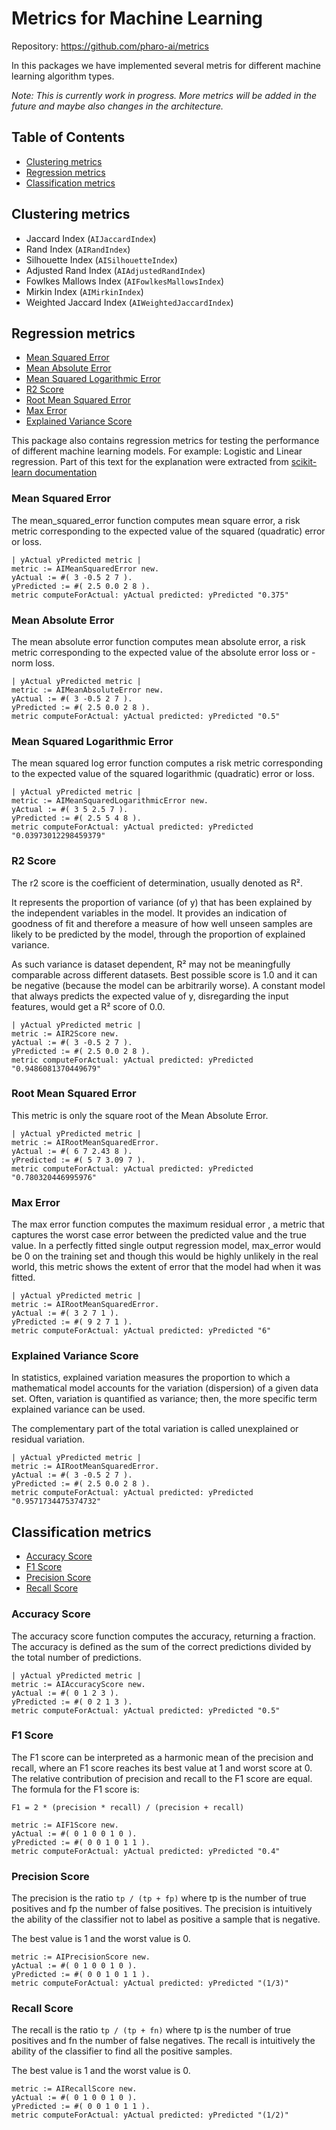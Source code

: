 # Metrics for Machine Learning

Repository: https://github.com/pharo-ai/metrics

In this packages we have implemented several metris for different machine learning algorithm types.

_Note: This is currently work in progress. More metrics will be added in the future and maybe also changes in the architecture._

## Table of Contents  

- [Clustering metrics](#clustering-metrics)
- [Regression metrics](#regression-metrics)
- [Classification metrics](#classification-metrics)

## Clustering metrics

- Jaccard Index (`AIJaccardIndex`)
- Rand Index (`AIRandIndex`)
- Silhouette Index (`AISilhouetteIndex`)
- Adjusted Rand Index (`AIAdjustedRandIndex`)
- Fowlkes Mallows Index (`AIFowlkesMallowsIndex`)
- Mirkin Index (`AIMirkinIndex`)
- Weighted Jaccard Index (`AIWeightedJaccardIndex`)

## Regression metrics

- [Mean Squared Error](#mean-squared-error)
- [Mean Absolute Error](#mean-absolute-error)
- [Mean Squared Logarithmic Error](#mean-squared-logarithmic-error)
- [R2 Score](#r2-score)
- [Root Mean Squared Error](#root-mean-squared-error)
- [Max Error](#max-error)
- [Explained Variance Score](#explained-variance-score)

This package also contains regression metrics for testing the performance of different machine learning models. For example: Logistic and Linear regression.
Part of this text for the explanation were extracted from [scikit-learn documentation](https://scikit-learn.org/stable/modules/model_evaluation.html)

### Mean Squared Error

The mean_squared_error function computes mean square error, a risk metric corresponding to the expected value of the squared (quadratic) error or loss.

```st
| yActual yPredicted metric |
metric := AIMeanSquaredError new.
yActual := #( 3 -0.5 2 7 ).
yPredicted := #( 2.5 0.0 2 8 ).
metric computeForActual: yActual predicted: yPredicted "0.375"
```

### Mean Absolute Error

The mean absolute error function computes mean absolute error, a risk metric corresponding to the expected value of the absolute error loss or -norm loss.

```st
| yActual yPredicted metric |
metric := AIMeanAbsoluteError new.
yActual := #( 3 -0.5 2 7 ).
yPredicted := #( 2.5 0.0 2 8 ).
metric computeForActual: yActual predicted: yPredicted "0.5"
```

### Mean Squared Logarithmic Error

The mean squared log error function computes a risk metric corresponding to the expected value of the squared logarithmic (quadratic) error or loss.

```st
| yActual yPredicted metric |
metric := AIMeanSquaredLogarithmicError new.
yActual := #( 3 5 2.5 7 ).
yPredicted := #( 2.5 5 4 8 ).
metric computeForActual: yActual predicted: yPredicted "0.03973012298459379"
```

### R2 Score

The r2 score is the coefficient of determination, usually denoted as R².

It represents the proportion of variance (of y) that has been explained by the independent variables in the model.
It provides an indication of goodness of fit and therefore a measure of how well unseen samples are likely to be predicted by the model, through the proportion of explained variance.

As such variance is dataset dependent, R² may not be meaningfully comparable across different datasets.
Best possible score is 1.0 and it can be negative (because the model can be arbitrarily worse).
A constant model that always predicts the expected value of y, disregarding the input features, would get a R² score of 0.0.

```st
| yActual yPredicted metric |
metric := AIR2Score new.
yActual := #( 3 -0.5 2 7 ).
yPredicted := #( 2.5 0.0 2 8 ).
metric computeForActual: yActual predicted: yPredicted "0.9486081370449679"
```

### Root Mean Squared Error

This metric is only the square root of the Mean Absolute Error.

```st
| yActual yPredicted metric |
metric := AIRootMeanSquaredError.
yActual := #( 6 7 2.43 8 ).
yPredicted := #( 5 7 3.09 7 ).
metric computeForActual: yActual predicted: yPredicted "0.780320446995976"
```

### Max Error

The max error function computes the maximum residual error , a metric that captures the worst case error between the predicted value and the true value.
In a perfectly fitted single output regression model, max_error would be 0 on the training set and though this would be highly unlikely in the real world,
this metric shows the extent of error that the model had when it was fitted.

```st
| yActual yPredicted metric |
metric := AIRootMeanSquaredError.
yActual := #( 3 2 7 1 ).
yPredicted := #( 9 2 7 1 ).
metric computeForActual: yActual predicted: yPredicted "6"
```

### Explained Variance Score

In statistics, explained variation measures the proportion to which a mathematical model accounts for the variation (dispersion) of a given data set. Often, variation is quantified as variance; then, the more specific term explained variance can be used.

The complementary part of the total variation is called unexplained or residual variation.

```st
| yActual yPredicted metric |
metric := AIRootMeanSquaredError.
yActual := #( 3 -0.5 2 7 ).
yPredicted := #( 2.5 0.0 2 8 ).
metric computeForActual: yActual predicted: yPredicted "0.9571734475374732"
```

## Classification metrics

- [Accuracy Score](#accuracy-score)
- [F1 Score](#f1-score)
- [Precision Score](#precision-score)
- [Recall Score](#recall-score)

### Accuracy Score

The accuracy score function computes the accuracy, returning a fraction. The accuracy is defined as the sum of the correct predictions divided by the total number of predictions.

```st
| yActual yPredicted metric |
metric := AIAccuracyScore new.
yActual := #( 0 1 2 3 ).
yPredicted := #( 0 2 1 3 ).
metric computeForActual: yActual predicted: yPredicted "0.5"
```

### F1 Score

The F1 score can be interpreted as a harmonic mean of the precision and recall, where an F1 score reaches its best value at 1 and worst score at 0. The relative contribution of precision and recall to the F1 score are equal. The formula for the F1 score is:

`F1 = 2 * (precision * recall) / (precision + recall)`

```st
metric := AIF1Score new.
yActual := #( 0 1 0 0 1 0 ).
yPredicted := #( 0 0 1 0 1 1 ).
metric computeForActual: yActual predicted: yPredicted "0.4"
```

### Precision Score

The precision is the ratio `tp / (tp + fp)` where tp is the number of true positives and fp the number of false positives. The precision is intuitively the ability of the classifier not to label as positive a sample that is negative.

The best value is 1 and the worst value is 0.

```st
metric := AIPrecisionScore new.
yActual := #( 0 1 0 0 1 0 ).
yPredicted := #( 0 0 1 0 1 1 ).
metric computeForActual: yActual predicted: yPredicted "(1/3)"
```

### Recall Score

The recall is the ratio `tp / (tp + fn)` where tp is the number of true positives and fn the number of false negatives. The recall is intuitively the ability of the classifier to find all the positive samples.

The best value is 1 and the worst value is 0.

```st
metric := AIRecallScore new.
yActual := #( 0 1 0 0 1 0 ).
yPredicted := #( 0 0 1 0 1 1 ).
metric computeForActual: yActual predicted: yPredicted "(1/2)"
```